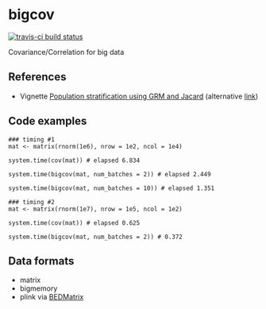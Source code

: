# bigcov

[![travis-ci build status](https://travis-ci.org/variani/bigcov.svg?branch=master)](https://travis-ci.org/variani/bigcov)

Covariance/Correlation for big data

## References

- Vignette [Population stratification using GRM and Jacard](https://variani.github.io/bigcov/vignettes/popstrat.html) (alternative [link](https://htmlpreview.github.io/?https://raw.githubusercontent.com/variani/bigcov/gh-pages/vignettes/popstrat.html))

## Code examples

```
### timing #1
mat <- matrix(rnorm(1e6), nrow = 1e2, ncol = 1e4)

system.time(cov(mat)) # elapsed 6.834

system.time(bigcov(mat, num_batches = 2)) # elapsed 2.449

system.time(bigcov(mat, num_batches = 10)) # elapsed 1.351

### timing #2
mat <- matrix(rnorm(1e7), nrow = 1e5, ncol = 1e2)

system.time(cov(mat)) # elapsed 0.625

system.time(bigcov(mat, num_batches = 2)) # 0.372
```

## Data formats

- matrix
- bigmemory
- plink via [BEDMatrix](https://github.com/QuantGen/BEDMatrix)
